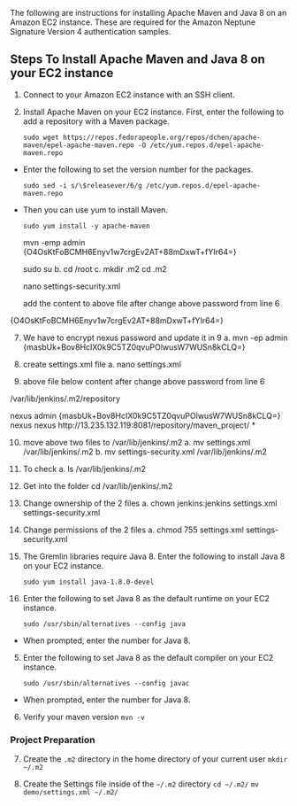 The following are instructions for installing Apache Maven and Java 8 on an Amazon EC2 instance. These are required for the Amazon Neptune Signature Version 4 authentication samples.

## Steps To Install Apache Maven and Java 8 on your EC2 instance

1. Connect to your Amazon EC2 instance with an SSH client.

2. Install Apache Maven on your EC2 instance. First, enter the following to add a repository with a Maven package.

    ``sudo wget https://repos.fedorapeople.org/repos/dchen/apache-maven/epel-apache-maven.repo -O /etc/yum.repos.d/epel-apache-maven.repo``

- Enter the following to set the version number for the packages.

    `sudo sed -i s/\$releasever/6/g /etc/yum.repos.d/epel-apache-maven.repo`
- Then you can use yum to install Maven.

    `sudo yum install -y apache-maven`

    mvn -emp admin
    {O4OsKtFoBCMH6Enyv1w7crgEv2AT+88mDxwT+fYIr64=}


    sudo su
  b. cd /root
  c. mkdir .m2
  cd .m2

    nano settings-security.xml

    add the content to above file after change above password from line 6

<?xml version="1.0"?>
<settingsSecurity>
     <master>{O4OsKtFoBCMH6Enyv1w7crgEv2AT+88mDxwT+fYIr64=}</master>
</settingsSecurity>

7. We have to encrypt nexus password and update it in 9
a. mvn -ep admin
{masbUk+Bov8HcIX0k9C5TZ0qvuPOlwusW7WUSn8kCLQ=}
8. create settings.xml file
a. nano settings.xml


9. above file below content after change above password from line 6

<?xml version="1.0" encoding="UTF-8"?>

<settings xmlns="http://maven.apache.org/POM/4.0.0"
        xmlns:xsi="http://www.w3.org/2001/XMLSchema-instance"
          xsi:schemaLocation="http://maven.apache.org/POM/4.0.0 http://maven.apache.org/xsd/settings-1.0.0.xsd">

 <localRepository>/var/lib/jenkins/.m2/repository</localRepository>
 
<servers>
<server>
<id>nexus</id>
<username>admin</username>
<password>{masbUk+Bov8HcIX0k9C5TZ0qvuPOlwusW7WUSn8kCLQ=}</password>
</server>
</servers>

<mirrors>
<mirror>
<id>nexus</id>
<name>nexus</name>
<url>http://13.235.132.119:8081/repository/maven_project/</url>
<mirrorOf>*</mirrorOf>
</mirror>
</mirrors>
</settings>



10. move above two files to /var/lib/jenkins/.m2
a. mv settings.xml /var/lib/jenkins/.m2
b. mv settings-security.xml /var/lib/jenkins/.m2
11. To check
a. ls /var/lib/jenkins/.m2
12. Get into the folder
cd /var/lib/jenkins/.m2
13. Change ownership of the 2 files
a. chown jenkins:jenkins settings.xml settings-security.xml
14. Change permissions of the 2 files
a. chmod 755 settings.xml settings-security.xml
    
3. The Gremlin libraries require Java 8. Enter the following to install Java 8 on your EC2 instance.

    `sudo yum install java-1.8.0-devel`
4. Enter the following to set Java 8 as the default runtime on your EC2 instance.

    `sudo /usr/sbin/alternatives --config java`
- When prompted, enter the number for Java 8.

5. Enter the following to set Java 8 as the default compiler on your EC2 instance.

    `sudo /usr/sbin/alternatives --config javac`
- When prompted, enter the number for Java 8.

6. Verify your maven version
    `mvn -v`

### Project Preparation
7. Create the `.m2` directory in the home directory of your current user
    `mkdir ~/.m2`

8. Create the Settings file inside of the `~/.m2` directory
    `cd ~/.m2/`
    `mv demo/settings.xml ~/.m2/`
